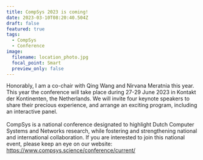 ```yaml
---
title: CompSys 2023 is coming!
date: 2023-03-10T08:20:40.504Z
draft: false
featured: true
tags:
  - CompSys
  - Conference
image:
  filename: location_photo.jpg
  focal_point: Smart
  preview_only: false
---
```

Honorably, I am a co-chair with Qing Wang and Nirvana Meratnia this year. This year the conference will take place during 27-29 June 2023 in Kontakt der Kontinenten, the Netherlands. We will invite four keynote speakers to share their precious experience, and arrange an exciting program, including an interactive panel.\
\
CompSys is a national conference designated to highlight Dutch Computer Systems and Networks research, while fostering and strengthening national and international collaboration. If you are interested to join this national event, please keep an eye on our website: https://www.compsys.science/conference/current/